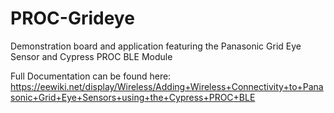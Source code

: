 # PROC-Grideye
Demonstration board and application featuring the Panasonic Grid Eye Sensor and Cypress PROC BLE Module

Full Documentation can be found here: https://eewiki.net/display/Wireless/Adding+Wireless+Connectivity+to+Panasonic+Grid+Eye+Sensors+using+the+Cypress+PROC+BLE 
